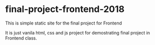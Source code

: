 # final-project-frontend-2018

This is simple static site for the final project for Frontend

It is just vanila html, css and js project for demostrating final project in
Frontend class.

